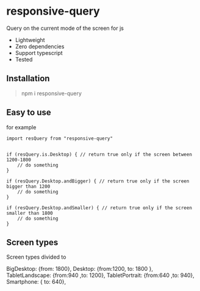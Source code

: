 # responsive-query
Query on the current mode of the screen for js


* Lightweight
* Zero dependencies
* Support typescript
* Tested

## Installation
> npm i responsive-query

## Easy to use

for example
```
import resQuery from "responsive-query" 


if (resQuery.is.Desktop) { // return true only if the screen between 1200-1800
    // do something
} 

if (resQuery.Desktop.andBigger) { // return true only if the screen bigger than 1200
    // do something
}

if (resQuery.Desktop.andSmaller) { // return true only if the screen smaller than 1800
    // do something
}
```
## Screen types
Screen types divided to 

BigDesktop: {from: 1800},
Desktop: {from:1200, to: 1800 },
TabletLandscape: {from:940 ,to: 1200},
TabletPortrait: {from:640 ,to: 940},
Smartphone: { to: 640},



